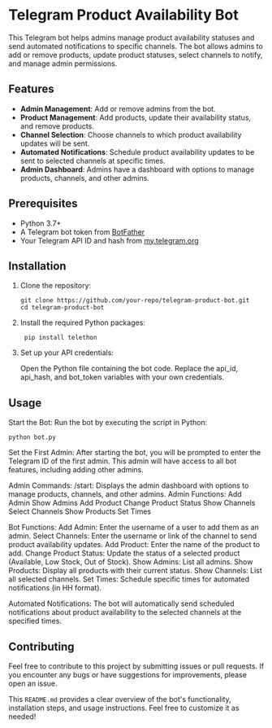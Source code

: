 # Telegram Product Availability Bot

This Telegram bot helps admins manage product availability statuses and send automated notifications to specific channels. The bot allows admins to add or remove products, update product statuses, select channels to notify, and manage admin permissions.

## Features

- **Admin Management**: Add or remove admins from the bot.
- **Product Management**: Add products, update their availability status, and remove products.
- **Channel Selection**: Choose channels to which product availability updates will be sent.
- **Automated Notifications**: Schedule product availability updates to be sent to selected channels at specific times.
- **Admin Dashboard**: Admins have a dashboard with options to manage products, channels, and other admins.

## Prerequisites

- Python 3.7+
- A Telegram bot token from [BotFather](https://core.telegram.org/bots#botfather)
- Your Telegram API ID and hash from [my.telegram.org](https://my.telegram.org)

## Installation

1. Clone the repository:

   ```
   git clone https://github.com/your-repo/telegram-product-bot.git
   cd telegram-product-bot
2. Install the required Python packages:
   ```
    pip install telethon
3. Set up your API credentials:
   
   Open the Python file containing the bot code.
   Replace the api_id, api_hash, and bot_token variables with your own credentials.
## Usage
Start the Bot: Run the bot by executing the script in Python:
    
    python bot.py

Set the First Admin: After starting the bot, you will be prompted to enter the Telegram ID of the first admin. This admin will have access to all bot features, including adding other admins.

Admin Commands:
        /start: Displays the admin dashboard with options to manage products, channels, and other admins.
        Admin Functions:
            Add Admin
            Show Admins
            Add Product
            Change Product Status
            Show Channels
            Select Channels
            Show Products
            Set Times

   Bot Functions:
        Add Admin: Enter the username of a user to add them as an admin.
        Select Channels: Enter the username or link of the channel to send product availability updates.
        Add Product: Enter the name of the product to add.
        Change Product Status: Update the status of a selected product (Available, Low Stock, Out of Stock).
        Show Admins: List all admins.
        Show Products: Display all products with their current status.
        Show Channels: List all selected channels.
        Set Times: Schedule specific times for automated notifications (in HH
        format).

   Automated Notifications: The bot will automatically send scheduled notifications about product availability to the selected channels at the specified times.

## Contributing

Feel free to contribute to this project by submitting issues or pull requests. If you encounter any bugs or have suggestions for improvements, please open an issue.

This `README.md` provides a clear overview of the bot's functionality, installation steps, and usage instructions. Feel free to customize it as needed!
